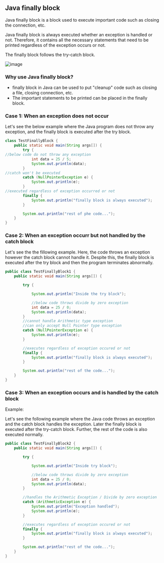 ## Java finally block

Java finally block is a block used to execute important code such as closing the connection, etc.

Java finally block is always executed whether an exception is handled or not. Therefore, it contains all the necessary
statements that need to be printed regardless of the exception occurs or not.

The finally block follows the try-catch block.

![image](https://static.javatpoint.com/core/images/java-finally-block.png)

### Why use Java finally block?

- finally block in Java can be used to put "cleanup" code such as closing a file, closing connection, etc.
- The important statements to be printed can be placed in the finally block.

### Case 1: When an exception does not occur

Let's see the below example where the Java program does not throw any exception, and the finally block is executed after
the try block.

```java
class TestFinallyBlock {
    public static void main(String args[]) {
        try {
//below code do not throw any exception  
            int data = 25 / 5;
            System.out.println(data);
        }
//catch won't be executed  
        catch (NullPointerException e) {
            System.out.println(e);
        }
//executed regardless of exception occurred or not  
        finally {
            System.out.println("finally block is always executed");
        }

        System.out.println("rest of phe code...");
    }
}
```

### Case 2: When an exception occurr but not handled by the catch block

Let's see the the fillowing example. Here, the code throws an exception however the catch block cannot handle it.
Despite this, the finally block is executed after the try block and then the program terminates abnormally.

```java
public class TestFinallyBlock1 {
    public static void main(String args[]) {

        try {

            System.out.println("Inside the try block");

            //below code throws divide by zero exception  
            int data = 25 / 0;
            System.out.println(data);
        }
        //cannot handle Arithmetic type exception  
        //can only accept Null Pointer type exception  
        catch (NullPointerException e) {
            System.out.println(e);
        }

        //executes regardless of exception occured or not   
        finally {
            System.out.println("finally block is always executed");
        }

        System.out.println("rest of the code...");
    }
}

```

### Case 3: When an exception occurs and is handled by the catch block

Example:

Let's see the following example where the Java code throws an exception and the catch block handles the exception. Later
the finally block is executed after the try-catch block. Further, the rest of the code is also executed normally.

```java
public class TestFinallyBlock2 {
    public static void main(String args[]) {

        try {

            System.out.println("Inside try block");

            //below code throws divide by zero exception  
            int data = 25 / 0;
            System.out.println(data);
        }

        //handles the Arithmetic Exception / Divide by zero exception  
        catch (ArithmeticException e) {
            System.out.println("Exception handled");
            System.out.println(e);
        }

        //executes regardless of exception occured or not   
        finally {
            System.out.println("finally block is always executed");
        }

        System.out.println("rest of the code...");
    }
}  
```


